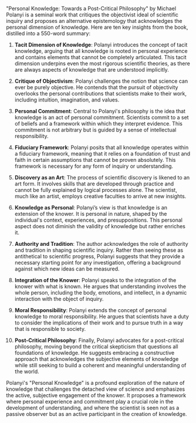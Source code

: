 "Personal Knowledge: Towards a Post-Critical Philosophy" by Michael Polanyi is a seminal work that critiques the objectivist ideal of scientific inquiry and proposes an alternative epistemology that acknowledges the personal dimension of knowledge. Here are ten key insights from the book, distilled into a 550-word summary:

1. **Tacit Dimension of Knowledge**: Polanyi introduces the concept of tacit knowledge, arguing that all knowledge is rooted in personal experience and contains elements that cannot be completely articulated. This tacit dimension underpins even the most rigorous scientific theories, as there are always aspects of knowledge that are understood implicitly.

2. **Critique of Objectivism**: Polanyi challenges the notion that science can ever be purely objective. He contends that the pursuit of objectivity overlooks the personal contributions that scientists make to their work, including intuition, imagination, and values.

3. **Personal Commitment**: Central to Polanyi's philosophy is the idea that knowledge is an act of personal commitment. Scientists commit to a set of beliefs and a framework within which they interpret evidence. This commitment is not arbitrary but is guided by a sense of intellectual responsibility.

4. **Fiduciary Framework**: Polanyi posits that all knowledge operates within a fiduciary framework, meaning that it relies on a foundation of trust and faith in certain assumptions that cannot be proven absolutely. This framework is necessary for any form of inquiry or understanding.

5. **Discovery as an Art**: The process of scientific discovery is likened to an art form. It involves skills that are developed through practice and cannot be fully explained by logical processes alone. The scientist, much like an artist, employs creative faculties to arrive at new insights.

6. **Knowledge as Personal**: Polanyi’s view is that knowledge is an extension of the knower. It is personal in nature, shaped by the individual's context, experiences, and presuppositions. This personal aspect does not diminish the validity of knowledge but rather enriches it.

7. **Authority and Tradition**: The author acknowledges the role of authority and tradition in shaping scientific inquiry. Rather than seeing these as antithetical to scientific progress, Polanyi suggests that they provide a necessary starting point for any investigation, offering a background against which new ideas can be measured.

8. **Integration of the Knower**: Polanyi speaks to the integration of the knower with what is known. He argues that understanding involves the whole person, including the body, emotions, and intellect, in a dynamic interaction with the object of inquiry.

9. **Moral Responsibility**: Polanyi extends the concept of personal knowledge to moral responsibility. He argues that scientists have a duty to consider the implications of their work and to pursue truth in a way that is responsible to society.

10. **Post-Critical Philosophy**: Finally, Polanyi advocates for a post-critical philosophy, moving beyond the critical skepticism that questions all foundations of knowledge. He suggests embracing a constructive approach that acknowledges the subjective elements of knowledge while still seeking to build a coherent and meaningful understanding of the world.

Polanyi's "Personal Knowledge" is a profound exploration of the nature of knowledge that challenges the detached view of science and emphasizes the active, subjective engagement of the knower. It proposes a framework where personal experience and commitment play a crucial role in the development of understanding, and where the scientist is seen not as a passive observer but as an active participant in the creation of knowledge.